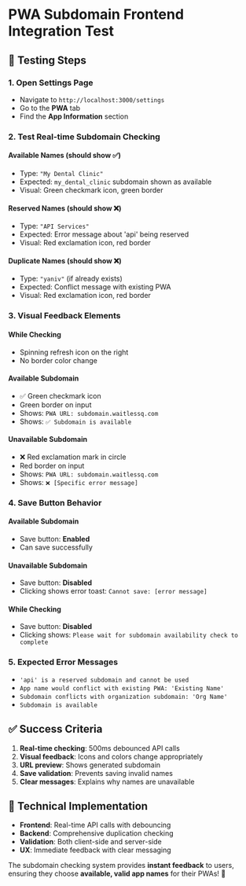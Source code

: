 # PWA Subdomain Frontend Integration Test

## 🎯 **Testing Steps**

### **1. Open Settings Page**
- Navigate to `http://localhost:3000/settings`
- Go to the **PWA** tab
- Find the **App Information** section

### **2. Test Real-time Subdomain Checking**

#### **Available Names (should show ✅)**
- Type: `"My Dental Clinic"`
- Expected: `my_dental_clinic` subdomain shown as available
- Visual: Green checkmark icon, green border

#### **Reserved Names (should show ❌)**  
- Type: `"API Services"`
- Expected: Error message about 'api' being reserved
- Visual: Red exclamation icon, red border

#### **Duplicate Names (should show ❌)**
- Type: `"yaniv"` (if already exists)
- Expected: Conflict message with existing PWA
- Visual: Red exclamation icon, red border

### **3. Visual Feedback Elements**

#### **While Checking**
- Spinning refresh icon on the right
- No border color change

#### **Available Subdomain**
- ✅ Green checkmark icon
- Green border on input
- Shows: `PWA URL: subdomain.waitlessq.com`
- Shows: `✅ Subdomain is available`

#### **Unavailable Subdomain**  
- ❌ Red exclamation mark in circle
- Red border on input
- Shows: `PWA URL: subdomain.waitlessq.com`
- Shows: `❌ [Specific error message]`

### **4. Save Button Behavior**

#### **Available Subdomain**
- Save button: **Enabled**
- Can save successfully

#### **Unavailable Subdomain**
- Save button: **Disabled** 
- Clicking shows error toast: `Cannot save: [error message]`

#### **While Checking**
- Save button: **Disabled**
- Clicking shows: `Please wait for subdomain availability check to complete`

### **5. Expected Error Messages**

- `'api' is a reserved subdomain and cannot be used`
- `App name would conflict with existing PWA: 'Existing Name'`
- `Subdomain conflicts with organization subdomain: 'Org Name'`
- `Subdomain is available`

## ✅ **Success Criteria**

1. **Real-time checking**: 500ms debounced API calls
2. **Visual feedback**: Icons and colors change appropriately  
3. **URL preview**: Shows generated subdomain
4. **Save validation**: Prevents saving invalid names
5. **Clear messages**: Explains why names are unavailable

## 🔧 **Technical Implementation**

- **Frontend**: Real-time API calls with debouncing
- **Backend**: Comprehensive duplication checking  
- **Validation**: Both client-side and server-side
- **UX**: Immediate feedback with clear messaging

The subdomain checking system provides **instant feedback** to users, ensuring they choose **available, valid app names** for their PWAs! 🚀
